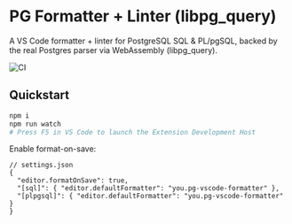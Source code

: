 
# PG Formatter + Linter (libpg_query)

A VS Code formatter + linter for PostgreSQL SQL & PL/pgSQL, backed by the real Postgres parser via WebAssembly (libpg_query).

![CI](https://github.com/AloisGoeury/pg-vscode-formatter/actions/workflows/ci.yml/badge.svg)

## Quickstart

```bash
npm i
npm run watch
# Press F5 in VS Code to launch the Extension Development Host
```

Enable format-on-save:

```jsonc
// settings.json
{
  "editor.formatOnSave": true,
  "[sql]": { "editor.defaultFormatter": "you.pg-vscode-formatter" },
  "[plpgsql]": { "editor.defaultFormatter": "you.pg-vscode-formatter" }
}
```
